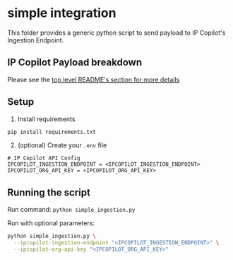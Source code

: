 # simple integration
This folder provides a generic python script to send payload to IP Copilot's Ingestion Endpoint.

## IP Copilot Payload breakdown
Please see the [top level README's section for more details](../../README.md#IP-Copilot-Payload-breakdown)

## Setup
1. Install requirements
  ```bash
  pip install requirements.txt
  ```

2. (optional) Create your `.env` file
  ```
  # IP Copilot API Config
  IPCOPILOT_INGESTION_ENDPOINT = <IPCOPILOT_INGESTION_ENDPOINT>
  IPCOPILOT_ORG_API_KEY = <IPCOPILOT_ORG_API_KEY>
  ```

## Running the script
Run command:
`python simple_ingestion.py`

Run with optional parameters:
```bash
python simple_ingestion.py \
  --ipcopilot-ingestion-endpoint "<IPCOPILOT_INGESTION_ENDPOINT>" \
  --ipcopilot-org-api-key "<IPCOPILOT_ORG_API_KEY>"
```
